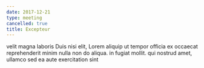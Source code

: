 ```yaml
---
date: 2017-12-21
type: meeting
cancelled: true
title: Excepteur
---
```

velit magna laboris Duis nisi elit, Lorem aliquip ut tempor officia ex occaecat reprehenderit minim nulla non do aliqua. in fugiat mollit. qui nostrud amet, ullamco sed ea aute exercitation sint
